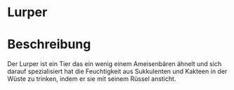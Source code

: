 # Lurper

# Beschreibung
Der Lurper ist ein Tier das ein wenig einem Ameisenbären ähnelt und sich darauf spezialisiert hat die Feuchtigkeit aus Sukkulenten und Kakteen in der Wüste zu trinken, indem er sie mit seinem Rüssel ansticht.